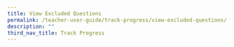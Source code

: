 ```yaml
---
title: View Excluded Questions
permalink: /teacher-user-guide/track-progress/view-excluded-questions/
description: ""
third_nav_title: Track Progress
---
```

